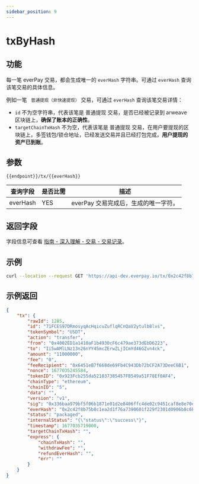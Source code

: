 ```yaml
---
sidebar_position: 9
---
```


# txByHash

## 功能
每一笔 everPay 交易，都会生成唯一的 `everHash` 字符串。可通过 `everHash` 查询该笔交易的具体信息。

例如一笔  ` 普通提现（非快速提现）` 交易，可通过 `everHash` 查询该笔交易详情：
* `id` 不为空字符串，代表该笔是 普通提现 交易，是否已经被记录到 arweave 区块链上，**确保了账本的正确性**。
* `targetChainTxHash` 不为空，代表该笔是 普通提现 交易，在用户要提现的区块链上，多签钱包/锁仓地址，已经发送交易并且已经打包完成，**用户提现的资产已到账**。


## 参数
`{{endpoint}}/tx/{{everHash}}`

|查询字段|是否比需|描述|
|---|---|---|
|everHash|YES|everPay 交易完成后，生成的唯一字符。|

## 返回字段
字段信息可查看 [指南 - 深入理解 - 交易 - 交易记录](../../basic/dive/transaction#交易记录)。
## 示例

```bash
curl --location --request GET 'https://api-dev.everpay.io/tx/0x2c42f8b75b8c1ea2d1f76a7390601f229f2301d0906b8c6bba11b05551d2b3a8'
```

## 示例返回
```json
{
    "tx": {
        "rawId": 1285,
        "id": "71FCES97DRmosyqAcHqicuZuflqRCnQaV2ytulb8lvs",
        "tokenSymbol": "USDT",
        "action": "transfer",
        "from": "0x4002ED1a1410aF1b4930cF6c479ae373dEbD6223",
        "to": "Ii5wAMlLNz13n26nYY45mcZErwZLjICmYd46GZvn4ck",
        "amount": "11000000",
        "fee": "0",
        "feeRecipient": "0x6451eB7f668de69Fb4C943Db72bCF2A73DeeC6B1",
        "nonce": 1677035245584,
        "tokenID": "0x923Fcb255da521037385457FB549a51F78Ef0AF4",
        "chainType": "ethereum",
        "chainID": "5",
        "data": "",
        "version": "v1",
        "sig": "0x336baa979bf5f06b1871e01d2e8406ffc4de02c9451caf8e8e70e1991337aca073b5e251e9610db5a9a87fef002c7a8f922239c8112c756416d5097cc47260901b",
        "everHash": "0x2c42f8b75b8c1ea2d1f76a7390601f229f2301d0906b8c6bba11b05551d2b3a8",
        "status": "packaged",
        "internalStatus": "{\"status\":\"success\"}",
        "timestamp": 1677035719000,
        "targetChainTxHash": "",
        "express": {
            "chainTxHash": "",
            "withdrawFee": "",
            "refundEverHash": "",
            "err": ""
        }
    }
}
```
